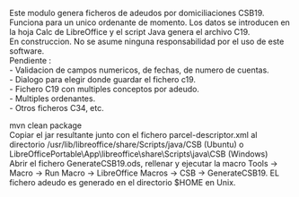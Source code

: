 Este modulo genera ficheros de adeudos por domiciliaciones CSB19. 
Funciona para un unico ordenante de momento.
Los datos se introducen en la hoja Calc de LibreOffice y el script Java genera el archivo C19.
<br>
En construccion. No se asume ninguna responsabilidad por el uso de este software.<br>
Pendiente : <br>
	- Validacion de campos numericos, de fechas, de numero de cuentas.<br>
	- Dialogo para elegir donde guardar el fichero c19.<br>
	- Fichero C19 con multiples conceptos por adeudo.<br>
	- Multiples ordenantes.<br>
	- Otros ficheros C34, etc.<br>
	

<P>
mvn clean package<br>
Copiar el jar resultante junto con el fichero parcel-descriptor.xml al directorio 
/usr/lib/libreoffice/share/Scripts/java/CSB (Ubuntu) o 
LibreOfficePortable\App\libreoffice\share\Scripts\java\CSB (Windows) 
<br>
Abrir el fichero GenerateCSB19.ods, rellenar y ejecutar la macro 
Tools -> Macro -> Run Macro -> LibreOffice Macros -> CSB -> GenerateCSB19.
EL fichero adeudo es generado en el directorio $HOME en Unix.